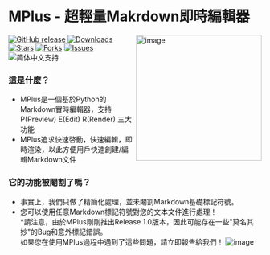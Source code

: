 # MPlus - 超輕量Makrdown即時編輯器

<img height="250" alt="image" src="https://github.com/user-attachments/assets/41599b55-4d0b-45be-982f-edf2c211dfb1" align="right">

[![GitHub release](https://img.shields.io/github/v/release/GongSunFangYun/MPlus?style=flat-square)]()
[![Downloads](https://img.shields.io/github/downloads/GongSunFangYun/MPlus/total?style=flat-square)]()
[![Stars](https://img.shields.io/github/stars/GongSunFangYun/MPlus?style=flat-square)]()
[![Forks](https://img.shields.io/github/forks/GongSunFangYun/MPlus?style=flat-square)]()
[![Issues](https://img.shields.io/github/issues/GongSunFangYun/MPlus?style=flat-square)]()
![简体中文支持](https://img.shields.io/badge/简体中文-支持-ff8c00?style=flat-square&labelColor=ff8c00&color=ffd700)

### 這是什麼？
- MPlus是一個基於Python的Markdown實時編輯器，支持 P(Preview) E(Edit) R(Render) 三大功能
- MPlus追求快速啓動，快速編輯，即時渲染，以此方便用戶快速創建/編輯Markdown文件

### 它的功能被閹割了嗎？
- 事實上，我們只做了精簡化處理，並未閹割Markdown基礎標記符號。
- 您可以使用任意Markdown標記符號對您的文本文件進行處理！  
*請注意，由於MPlus剛剛推出Release 1.0版本，因此可能存在一些"莫名其妙"的Bug和意外標記錯誤。  
如果您在使用MPlus過程中遇到了這些問題，請立即報告給我們！
![image](https://github.com/user-attachments/assets/4001fa61-bdd6-4d32-9055-21fe923292f9)
